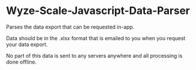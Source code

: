 # Wyze-Scale-Javascript-Data-Parser
Parses the data export that can be requested in-app.

Data should be in the .xlsx format that is emailed to you when you request your data export.

No part of this data is sent to any servers anywhere and all processing is done offline.
